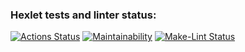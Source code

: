 ### Hexlet tests and linter status:
[![Actions Status](https://github.com/TamaraTamaraTamara/python-project-lvl1/workflows/hexlet-check/badge.svg)](https://github.com/TamaraTamaraTamara/python-project-lvl1/actions)
[![Maintainability](https://api.codeclimate.com/v1/badges/a99a88d28ad37a79dbf6/maintainability)](https://codeclimate.com/github/codeclimate/codeclimate/maintainability)
[![Make-Lint Status](https://github.com/TamaraTamaraTamara/python-project-lvl1/workflows/Python%20CI/badge.svg)](https://github.com/TamaraTamaraTamara/python-project-lvl1/actions)